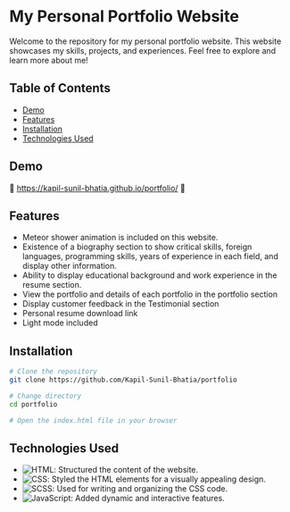 # My Personal Portfolio Website

Welcome to the repository for my personal portfolio website. This website showcases my skills, projects, and experiences. Feel free to explore and learn more about me!

## Table of Contents

- [Demo](#demo)
- [Features](#features)
- [Installation](#installation)
- [Technologies Used](#technologies-used)


## Demo
🔗 https://kapil-sunil-bhatia.github.io/portfolio/ 🔗

## Features
- Meteor shower animation is included on this website.
- Existence of a biography section to show critical skills, foreign languages, programming skills, years of experience in each field, and display other information.
- Ability to display educational background and work experience in the resume section.
- View the portfolio and details of each portfolio in the portfolio section
- Display customer feedback in the Testimonial section
- Personal resume download link
- Light mode included


## Installation


```bash
# Clone the repository
git clone https://github.com/Kapil-Sunil-Bhatia/portfolio

# Change directory
cd portfolio

# Open the index.html file in your browser 
```


## Technologies Used
- ![HTML](https://img.shields.io/badge/-HTML-E34F26?style=for-the-badge&logo=html5&logoColor=white): Structured the content of the website.
- ![CSS](https://img.shields.io/badge/-CSS-1572B6?style=for-the-badge&logo=css3&logoColor=white): Styled the HTML elements for a visually appealing design.
- ![SCSS](https://img.shields.io/badge/-SCSS-CC6699?style=for-the-badge&logo=sass&logoColor=white): Used for writing and organizing the CSS code.
- ![JavaScript](https://img.shields.io/badge/-JavaScript-F7DF1E?style=for-the-badge&logo=javascript&logoColor=black): Added dynamic and interactive features.
